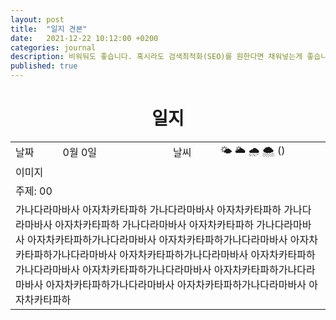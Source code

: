 ```yaml
---
layout: post
title:  "일지 견본"
date:   2021-12-22 10:12:00 +0200
categories: journal
description: 비워둬도 좋습니다. 혹시라도 검색최적화(SEO)를 원한다면 채워넣는게 좋습니다.
published: true
---
```

 
<h1 style='text-align:center;font-weight:bold;'>일지</h1>

<table>

  <tr>
    <td style="width: 15%;" >날짜</td>
    <td style="width: 35%;" >0월 0일</td>
    <td style="width: 15%;" >날씨</td>
    <td style="width: 35%;" >&#127780; &#127781; &#127783; &#127784; () </td>
  </tr>
  <tr><td colspan=4> 이미지 </td></tr>
  <tr><td colspan=4> 주제: 00 </td></tr>
  <tr><td colspan=4 class="notes">가나다라마바사 아자차카타파하 가나다라마바사 아자차카타파하 가나다라마바사 아자차카타파하 가나다라마바사 아자차카타파하 가나다라마바사 아자차카타파하가나다라마바사 아자차카타파하가나다라마바사 아자차카타파하가나다라마바사 아자차카타파하가나다라마바사 아자차카타파하가나다라마바사 아자차카타파하가나다라마바사 아자차카타파하가나다라마바사 아자차카타파하가나다라마바사 아자차카타파하가나다라마바사 아자차카타파하</td></tr>
</table>




